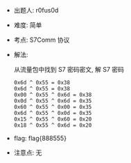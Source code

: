 - 出题人: r0fus0d
- 难度: 简单
- 考点: S7Comm 协议
- 解法:

    从流量包中找到 S7 密码密文, 解 S7 密码
    ```
    0x6d ^ 0x55 = 0x38
    0x6d ^ 0x55 = 0x38
    0x00 ^ 0x55 ^ 0x6d = 0x38
    0x0d ^ 0x55 ^ 0x6d = 0x35
    0x60 ^ 0x55 ^ 0x00 = 0x35
    0x6d ^ 0x55 ^ 0x0d = 0x35
    0x15 ^ 0x55 ^ 0x60 = 0x20
    0x18 ^ 0x55 ^ 0x6d = 0x20
    ```

- flag: flag{888555}
- 注意点: 无